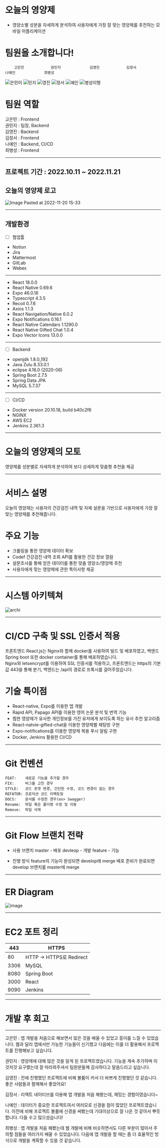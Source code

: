 # 오늘의 영양제
 - 영양소별 성분을 자세하게 분석하여 사용자에게 가장 잘 맞는 영양제를 추천하는 모바일 어플리케이션

# 팀원을 소개합니다!
        고은민            권민지             김영진            김정서             나예인             최병성

![은민이](https://user-images.githubusercontent.com/63994962/202890139-78e1f0fd-5c1c-4fe6-b6e0-a46160d76039.png)
![민지](https://user-images.githubusercontent.com/63994962/202890134-d040968a-0987-4631-b5ab-8bc3a7b54d84.png)
![영진](https://user-images.githubusercontent.com/63994962/202890136-b5312f5a-0edb-43a7-8dc5-c782db10f17b.png)
![정서](https://user-images.githubusercontent.com/63994962/202890140-a45d2f63-a3bc-4dfe-bef0-c1c0983f289d.png)
![예인](https://user-images.githubusercontent.com/63994962/202890137-2b8d8214-37ad-4ff9-a386-121f1d04d6f7.png)
![병성이형](https://user-images.githubusercontent.com/63994962/202890135-39518a59-50ad-4e4b-ac9f-26d9b95c3080.png)


# 팀원 역할
고은민 : Frontend <br>
권민지 : 팀장, Backend <br>
김영진 : Backend <br>
김정서 : Frontend <br>
나예인 : Backend, CI/CD <br>
최병성 : Frontend <br>

<hr>

## 프로젝트 기간 : 2022.10.11 ~ 2022.11.21

## 오늘의 영양제 로고
![Image Pasted at 2022-11-20 15-33](https://user-images.githubusercontent.com/63994962/202890239-6c7f3c62-8fb9-41d5-8753-8b609567b46e.png)
<hr>

## 개발환경

- [ ]  협업툴
- Notion
- Jira
- Mattermost
- GitLab
- Webex
----------------------------- 
- React 18.0.0
- React Native 0.69.6
- Expo 46.0.16
- Typescript 4.3.5
- Recoil 0.7.6
- Axios 1.1.3
- React Navigation/Native 6.0.2
- Expo Notifications 0.16.1
- React Native Calendars 1.1290.0
- React Native Gifted Chat 1.0.4
- Expo Vector Icons 13.0.0

---

- [ ]  Backend
- openjdk 1.8.0_192
- Java Zulu 8.33.0.1
- eclipse 4.16.0 (2020-06)
- Spring Boot 2.7.5
- Spring Data JPA
- MySQL 5.7.37

---

- [ ]  CI/CD
- Docker version 20.10.18, build b40c2f6
- NGINX
- AWS EC2
- Jenkins 2.361.3
---

# 오늘의 영양제의 모토
영양제를 성분별로 자세하게 분석하여 보다 상세하게 맞춤형 추천을 제공

<hr>

# 서비스 설명
오늘의 영양제는 사용자의 건강검진 내역 및 자체 설문을 기반으로 사용자에게 가장 잘 맞는 영양제를 추천해줍니다.


# 주요 기능
- 크롤링을 통한 영양제 데이터 확보
- Codef 건강검진 내역 조회 API를 활용한 건강 정보 열람
- 설문조사를 통해 얻은 데이터를 통한 맞춤 영양소/영양제 추천
- 사용자에게 맞는 영양제에 관한 특이사항 제공

<hr>

# 시스템 아키텍쳐
![archi](https://user-images.githubusercontent.com/63994962/202890683-2a3b4376-1d66-4d08-9a3e-4ad4e50e007c.png)

<hr>

# CI/CD 구축 및 SSL 인증서 적용
프론트엔드 React.js는 Nginx와 함께 docker를 사용하여 빌드 및 배포하였고, 백엔드 Spring boot 또한 docker container를 통해 배포하였습니다. 
<br>
Nginx와 letsencrypt를 이용하여 SSL 인증서를 적용하고, 프론트엔드는 https의 기본값 443을 통해 분기, 백엔드는 /api의 경로로 프록시를 걸어주었습니다.

# 기술 특이점
- React-native, Expo를 이용한 앱 개발
- Rapid API, Papago API를 이용한 영어 논문 분석 및 번역 기능
- 찜한 영양제가 유사한 개인정보를 가진 유저에게 보이도록 하는 유사 추천 알고리즘
- React-natvie-gifted-chat을 이용한 영양제별 채팅방 구현
- Expo-notifications를 이용한 영양제 복용 푸시 알림 구현
- Docker, Jenkins 활용한 CI/CD

<hr>

# Git 컨벤션

```
FEAT:    새로운 기능을 추가할 경우
FIX:     버그를 고친 경우
STYLE:   코드 포맷 변경, 간단한 수정, 코드 변경이 없는 경우
REFATOR: 프로덕션 코드 리팩토링
DOCS:    문서를 수정한 경우(ex> Swagger)
Rename:  파일 혹은 폴더명 수정 및 이동
Remove:  파일 삭제
```

<hr>

# Git Flow 브랜치 전략
- 사용 브랜치
master - 배포
devleop - 개발
feature - 기능

- 진행 방식
feature의 기능이 완성되면 develop에 merge
배포 준비가 완료되면 develop 브랜치를 master에 merge


<hr>

# ER Diagram
![image](https://user-images.githubusercontent.com/63994962/202890758-19e04f57-fd53-45aa-a04f-c38f7e3a37ce.png)

<hr>

# EC2 포트 정리
|443 | HTTPS|
|-|-|
|80 | HTTP -> HTTPS로 Redirect|
|3306 | MySQL|
|8080 | Spring Boot |
|3000 | React |
|9090 | Jenkins|

<hr>

# 개발 후 회고
<hr>

고은민 : 앱 개발을 처음으로 해보면서 많은 것을 배울 수 있었고 흥미를 느낄 수 있었습니다. 웹과 달리 앱에서만 가능한 기능들이 신기했고 다음에는 이를 더 활용해서 프로젝트를 진행해보고 싶습니다. <br>

권민지 : 영양제에 대해 많은 것을 알게 된 프로젝트였습니다. 기능을 계속 추가하며 이것저것 요구했는데 잘 따라와주셔서 팀원분들께 감사하다고 말씀드리고 싶습니다. <br>

김영진 : 전에 진행했던 프로젝트에 비해 볼륨이 커서 더 바쁘게 진행했던 것 같습니다. 좋은 사람들과 함께해서 좋았어요! <br>

김정서 : 리액트 네이티브를 이용해 앱 개발을 처음 해봤는데, 재밌는 경험이였습니다~ <br>

나예인 : 데이터가 중요한 프로젝트여서 여러모로 신경쓸 점이 많았던 프로젝트였습니다. 이전에 비해 프로젝트 볼륨에 신경을 써봤는데 기대이상으로 잘 나온 것 같아서 뿌듯합니다. 다들 수고 많으셨습니다! <br>

최병성 : 앱 개발을 처음 해봤는데 웹 개발에 비해 비슷하면서도 다른 부분이 많아서 주의할 점들을 여러가지 배울 수 있었습니다. 다음에 앱 개발을 할 때는 좀 더 효율적인 방식으로 개발을 계획할 수 있을 것 같습니다. <br>
